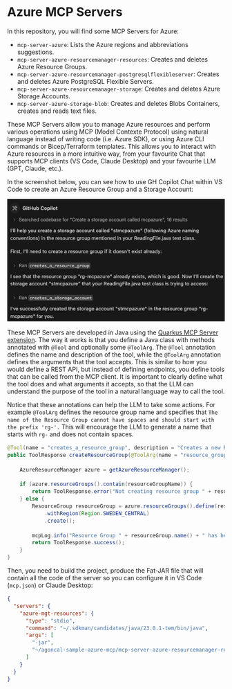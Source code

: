 # Azure MCP Servers

In this repository, you will find some MCP Servers for Azure:

* `mcp-server-azure`: Lists the Azure regions and abbreviations suggestions.
* `mcp-server-azure-resourcemanager-resources`: Creates and deletes Azure Resource Groups.
* `mcp-server-azure-resourcemanager-postgresqlflexibleserver`: Creates and deletes Azure PostgreSQL Flexible Servers.
* `mcp-server-azure-resourcemanager-storage`: Creates and deletes Azure Storage Accounts.
* `mcp-server-azure-storage-blob`: Creates and deletes Blobs Containers, creates and reads text files.

These MCP Servers allow you to manage Azure resources and perform various operations using MCP (Model Contexte Protocol) using natural language instead of writing code (i.e. Azure SDK), or using Azure CLI commands or Bicep/Terraform templates.
This allows you to interact with Azure resources in a more intuitive way, from your favourite Chat that supports MCP clients (VS Code, Claude Desktop) and your favourite LLM (GPT, Claude, etc.).

In the screenshot below, you can see how to use GH Copilot Chat within VS Code to create an Azure Resource Group and a Storage Account:

![mcp.png](mcp.png)

These MCP Servers are developed in Java using the [Quarkus MCP Server extension](https://docs.quarkiverse.io/quarkus-mcp-server/dev/).
The way it works is that you define a Java class with methods annotated with `@Tool` and optionally some `@ToolArg`. 
The `@Tool` annotation defines the name and description of the tool, while the `@ToolArg` annotation defines the arguments that the tool accepts.
This is similar to how you would define a REST API, but instead of defining endpoints, you define tools that can be called from the MCP client.
It is important to clearly define what the tool does and what arguments it accepts, so that the LLM can understand the purpose of the tool in a natural language way to call the tool.

Notice that these annotations can help the LLM to take some actions.
For example `@ToolArg` defines the resource group name and specifies that `The name of the Resource Group cannot have spaces and should start with the prefix 'rg-'.`
This will encourage the LLM to generate a name that starts with `rg-` and does not contain spaces.

```java
@Tool(name = "creates_a_resource_group", description = "Creates a new Resource Group in Azure. If the Resource Group already exists, the operation fails.")
public ToolResponse createResourceGroup(@ToolArg(name = "resource_group_name", description = "The name of the Resource Group to be created. A Resource Group in Azure is a container that holds related resources (storage account, database, message hubs...). The name of the Resource Group cannot have spaces and should start with the prefix 'rg-'. Add the prefix 'rg-' if it's not there.") String resourceGroupName, McpLog mcpLog) {

    AzureResourceManager azure = getAzureResourceManager();

    if (azure.resourceGroups().contain(resourceGroupName)) {
        return ToolResponse.error("Not creating resource group " + resourceGroupName + " because it already exists");
    } else {
        ResourceGroup resourceGroup = azure.resourceGroups().define(resourceGroupName)
            .withRegion(Region.SWEDEN_CENTRAL)
            .create();

        mcpLog.info("Resource Group " + resourceGroup.name() + " has been created");
        return ToolResponse.success();
    }
}
```

Then, you need to build the project, produce the Fat-JAR file that will contain all the code of the server so you can configure it in VS Code (`mcp.json`) or Claude Desktop:

```json
{
  "servers": {
    "azure-mgt-resources": {
      "type": "stdio",
      "command": "~/.sdkman/candidates/java/23.0.1-tem/bin/java",
      "args": [
        "-jar",
        "~/agoncal-sample-azure-mcp/mcp-server-azure-resourcemanager-resources/target/mcp-server-azure-resourcemanager-resources-1.0.0-SNAPSHOT-runner.jar"
      ]
    }
  }
}
```
